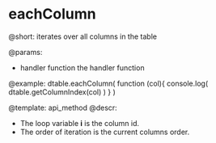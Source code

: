 eachColumn
=============



@short: iterates over all columns in the table
	
@params:
- handler	function	the handler function



@example:
dtable.eachColumn( 
	function (col){ 
       	console.log( dtable.getColumnIndex(col) )
	}
)



@template:	api_method
@descr:

- The loop variable **i** is the column id.
- The order of iteration is the current columns order.



